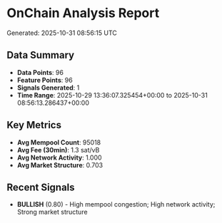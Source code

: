 # OnChain Analysis Report
Generated: 2025-10-31 08:56:15 UTC

## Data Summary
- **Data Points**: 96
- **Feature Points**: 96
- **Signals Generated**: 1
- **Time Range**: 2025-10-29 13:36:07.325454+00:00 to 2025-10-31 08:56:13.286437+00:00

## Key Metrics
- **Avg Mempool Count**: 95018
- **Avg Fee (30min)**: 1.3 sat/vB
- **Avg Network Activity**: 1.000
- **Avg Market Structure**: 0.703

## Recent Signals
- **BULLISH** (0.80) - High mempool congestion; High network activity; Strong market structure
